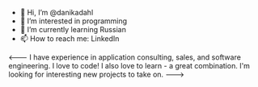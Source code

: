 - 👋 Hi, I’m @danikadahl
- 👀 I’m interested in programming
- 🌱 I’m currently learning Russian
- 📫 How to reach me: LinkedIn

<---
I have experience in application consulting, sales, and software engineering. I love to code! I also love to learn - a great combination. I'm looking for interesting new projects to take on.
--->
